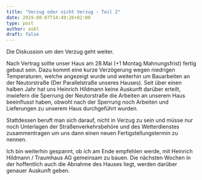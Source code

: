 ```yaml
---
title: "Verzug oder nicht Verzug - Teil 2"
date: 2019-08-07T14:49:26+02:00
type: post
author: asbl
draft: false
---
```


Die Diskussion um den Verzug geht weiter. 

Nach Vertrag sollte unser Haus am 28.Mai (+1 Montag Mahnungsfrist) fertig gebaut sein. Dazu kommt eine kurze Verzögerung wegen niedrigen Temperaturen, welche angezeigt wurde und weiterhin um Bauarbeiten an der Neutorstraße (Der Parallelstraße unseres Hauses). Seit über einen halben Jahr hat uns Heinrich Hildmann keine Auskunft darüber erteilt, inwiefern die Sperrung der Neutorstraße die Arbeiten an unserem Haus beeinflusst haben, obwohl nach der Sperrung noch Arbeiten und Lieferungen zu unserem Haus durchgeführt wurden.

Stattdessen beruft man sich darauf, nicht in Verzug zu sein und müsse nur noch Unterlagen der Straßenverkehrsbehöre und des Wetterdienstes zusammentragen um uns dann einen neuen Fertigstellungstermin zu nennen.

Ich bin weiterhin gespannt, ob ich am Ende empfehlen werde, mit Heinrich Hildmann / Traumhaus AG gemeinsam zu bauen. Die nächsten Wochen in der hoffentlich auch die Abnahme des Hauses liegt, werden darüber genauer Auskunft geben.
